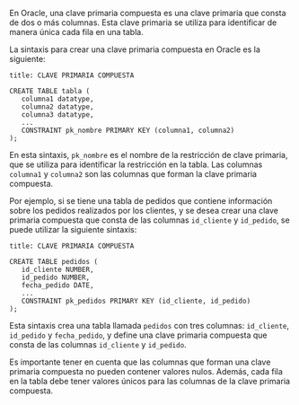 En Oracle, una clave primaria compuesta es una clave primaria que consta de dos o más columnas. Esta clave primaria se utiliza para identificar de manera única cada fila en una tabla.

La sintaxis para crear una clave primaria compuesta en Oracle es la siguiente:

```ad-important
title: CLAVE PRIMARIA COMPUESTA
```
```
CREATE TABLE tabla (
   columna1 datatype,
   columna2 datatype,
   columna3 datatype,
   ...
   CONSTRAINT pk_nombre PRIMARY KEY (columna1, columna2)
);
```

En esta sintaxis, `pk_nombre` es el nombre de la restricción de clave primaria, que se utiliza para identificar la restricción en la tabla. Las columnas `columna1` y `columna2` son las columnas que forman la clave primaria compuesta.

Por ejemplo, si se tiene una tabla de pedidos que contiene información sobre los pedidos realizados por los clientes, y se desea crear una clave primaria compuesta que consta de las columnas `id_cliente` y `id_pedido`, se puede utilizar la siguiente sintaxis:

```ad-example
title: CLAVE PRIMARIA COMPUESTA
```
```
CREATE TABLE pedidos (
   id_cliente NUMBER,
   id_pedido NUMBER,
   fecha_pedido DATE,
   ...
   CONSTRAINT pk_pedidos PRIMARY KEY (id_cliente, id_pedido)
);
```

Esta sintaxis crea una tabla llamada `pedidos` con tres columnas: `id_cliente`, `id_pedido` y `fecha_pedido`, y define una clave primaria compuesta que consta de las columnas `id_cliente` y `id_pedido`.

Es importante tener en cuenta que las columnas que forman una clave primaria compuesta no pueden contener valores nulos. Además, cada fila en la tabla debe tener valores únicos para las columnas de la clave primaria compuesta.